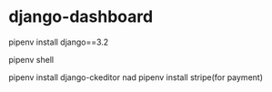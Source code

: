 # django-dashboard


pipenv install django==3.2

pipenv shell

pipenv install django-ckeditor nad pipenv install stripe(for payment)
